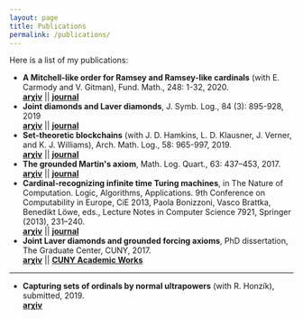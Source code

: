 ```yaml
---
layout: page
title: Publications
permalink: /publications/
---
```


Here is a list of my publications:
* **A Mitchell-like order for Ramsey and Ramsey-like cardinals** (with E. Carmody and V. Gitman), Fund. Math., 248: 1-32, 2020.  
  [**arχiv**](https://arxiv.org/abs/1609.07645) \|\| [**journal**](https://www.impan.pl/en/publishing-house/journals-and-series/fundamenta-mathematicae/all/248/1/113217/a-mitchell-like-order-for-ramsey-and-ramsey-like-cardinals)
* **Joint diamonds and Laver diamonds**, J. Symb. Log., 84 (3): 895-928, 2019     
  [**arχiv**](https://arxiv.org/abs/1708.02145) \|\| [**journal**](https://www.cambridge.org/core/journals/journal-of-symbolic-logic/article/abs/joint-diamonds-and-laver-diamonds/D57869E486DDDED1F7C9FB43FE2F03DD)
* **Set-theoretic blockchains** (with J. D. Hamkins, L. D. Klausner, J. Verner, and K. J. Williams), Arch. Math. Log., 58: 965-997, 2019.  
  [**arχiv**](https://arxiv.org/abs/1808.01509) \|\| [**journal**](https://link.springer.com/article/10.1007%2Fs00153-019-00672-z)
* **The grounded Martin's axiom**, Math. Log. Quart., 63: 437–453, 2017.  
  [**arχiv**](https://arxiv.org/abs/1610.03862) \|\| [**journal**](http://onlinelibrary.wiley.com/doi/10.1002/malq.201600097/abstract)
* **Cardinal-recognizing infinite time Turing machines**, in The Nature of Computation. Logic, Algorithms, Applications. 9th Conference on Computability in Europe, CiE 2013, Paola Bonizzoni, Vasco Brattka, Benedikt Löwe, eds., Lecture Notes in Computer Science 7921, Springer (2013), 231–240.  
  [**arχiv**](http://arxiv.org/abs/1310.5590) \|\| [**journal**](http://link.springer.com/chapter/10.1007%2F978-3-642-39053-1_27)
* **Joint Laver diamonds and grounded forcing axioms**, PhD dissertation, The Graduate Center, CUNY, 2017.  
  [**arχiv**](https://arxiv.org/abs/1705.04422) \|\| [**CUNY Academic Works**](https://academicworks.cuny.edu/gc_etds/2122/)
  
---------------

* **Capturing sets of ordinals by normal ultrapowers** (with R. Honzík), submitted, 2019.  
  [**arχiv**](https://arxiv.org/abs/1902.10638)